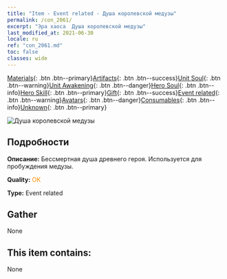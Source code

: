 ```yaml
---
title: "Item - Event related - Душа королевской медузы"
permalink: /con_2061/
excerpt: "Эра хаоса  Душа королевской медузы"
last_modified_at: 2021-06-30
locale: ru
ref: "con_2061.md"
toc: false
classes: wide
---
```

 [Materials](/ItemsRU/){: .btn .btn--primary}[Artifacts](/ItemsRU/Artifacts/){: .btn .btn--success}[Unit Soul](/ItemsRU/UnitSoul/){: .btn .btn--warning}[Unit Awakening](/ItemsRU/UnitAwakening/){: .btn .btn--danger}[Hero Soul](/ItemsRU/HeroSoul/){: .btn .btn--info}[Hero Skill](/ItemsRU/HeroSkill/){: .btn .btn--primary}[Gift](/ItemsRU/Gift/){: .btn .btn--success}[Event related](/ItemsRU/Events/){: .btn .btn--warning}[Avatars](/ItemsRU/Avatars/){: .btn .btn--danger}[Consumables](/ItemsRU/Consumables/){: .btn .btn--info}[Unknown](/ItemsRU/Unknown/){: .btn .btn--primary}

 ![Душа королевской медузы](/images/t/juexing_704.jpg)

## Подробности
 **Описание:** Бессмертная душа древнего героя. Используется для пробуждения медузы.

 **Quality:** <span style="color: #FF8C00">OK</span>

 **Type:** Event related

## Gather

  None

## This item contains:

  None

